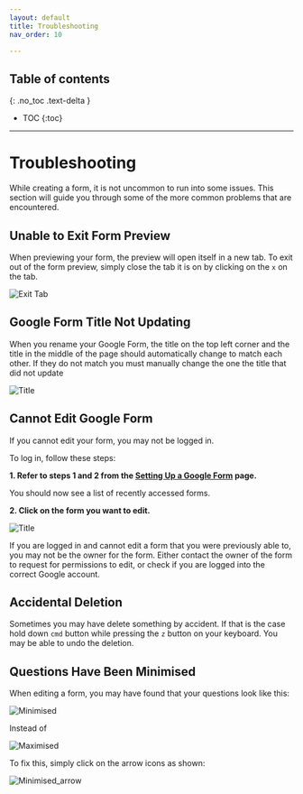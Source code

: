```yaml
---
layout: default
title: Troubleshooting
nav_order: 10

---
```

## Table of contents

{: .no_toc .text-delta }

* TOC
{:toc}

---
# Troubleshooting

While creating a form, it is not uncommon to run into some issues. This section will guide you through some of the more common problems that are encountered.

## Unable to Exit Form Preview

When previewing your form, the preview will open itself in a new tab. To exit out of the form preview, simply close the tab it is on by clicking on the `x` on the tab.

![Exit Tab](./images/troubleshooting/closeTab.png)

## Google Form Title Not Updating

When you rename your Google Form, the title on the top left corner and the title in the middle of the page should automatically change to match each other. If they do not match you must manually change the one the title that did not update

![Title](https://github.com/kevtrng/Google-Forms-Guide/blob/gh-pages/docs/images/troubleshooting/Title.png?raw=true)

## Cannot Edit Google Form

If you cannot edit your form, you may not be logged in.

To log in, follow these steps:

**1. Refer to steps 1 and 2 from the [Setting Up a Google Form](./settingUpGoogleForm/settingUpGoogleForm.md) page.**

You should now see a list of recently accessed forms.

**2. Click on the form you want to edit.**

![Title](https://github.com/kevtrng/Google-Forms-Guide/blob/gh-pages/docs/images/troubleshooting/recentForms.png?raw=true)

If you are logged in and cannot edit a form that you were previously able to, you may not be the owner for the form. Either contact the owner of the form to request for permissions to edit, or check if you are logged into the correct Google account.

## Accidental Deletion

Sometimes you may have delete something by accident. If that is the case hold down `cmd` button while pressing the `z` button on your keyboard. You may be able to undo the deletion.

## Questions Have Been Minimised

When editing a form, you may have found that your questions look like this:

![Minimised](../images/troubleshooting/minimised.png)

Instead of

![Maximised](../images/troubleshooting/maximise.png)

To fix this, simply click on the arrow icons as shown:

![Minimised_arrow](../images/troubleshooting/minimised_circle.png)
